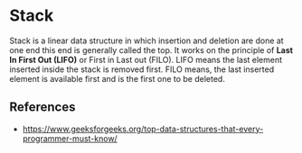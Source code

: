 # Stack

Stack is a linear data structure in which insertion and deletion are done at one end this end is generally called the top. It works on the principle of **Last In First Out (LIFO)** or First in Last out (FILO). LIFO means the last element inserted inside the stack is removed first. FILO means, the last inserted element is available first and is the first one to be deleted.

## References

- https://www.geeksforgeeks.org/top-data-structures-that-every-programmer-must-know/
